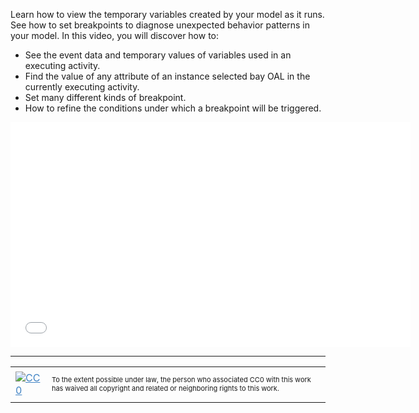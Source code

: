 Learn how to view the temporary variables created by your model as it runs. See how to set breakpoints to diagnose unexpected behavior patterns in your model. In this video, you will discover how to:

<ul>
<li> See the event data and temporary values of variables used in an executing activity.
<li> Find the value of any attribute of an instance selected bay OAL in the currently executing activity.
<li> Set many different kinds of breakpoint.
<li> How to refine the conditions under which a breakpoint will be triggered.
</ul>

<iframe src="//www.youtube.com/embed/3xRqoeeaU-k?rel=0" width="640" height="360" frameborder="0"></iframe>

<hr style="color: #cccccc;" />

<table>
<tbody>
<tr>
<td><a style="color: #4183c4;" href="http://creativecommons.org/publicdomain/zero/1.0/"><img src="https://camo.githubusercontent.com/c5160f944848828fa33126d9a697e9abe43ea98f/687474703a2f2f692e6372656174697665636f6d6d6f6e732e6f72672f702f7a65726f2f312e302f38387833312e706e67" alt="CC0" data-canonical-src="http://i.creativecommons.org/p/zero/1.0/88x31.png" /></a></td>
<td>
<p style="font-size: 11px;">To the extent possible under law, the person who associated CC0 with this work has waived all copyright and related or neighboring rights to this work.</p>
</td>
</tr>
</tbody>
</table>